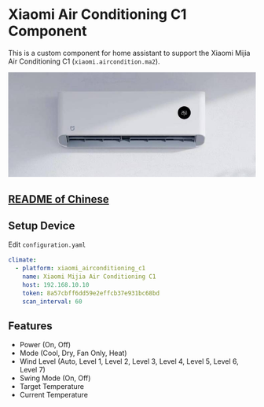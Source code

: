# Xiaomi Air Conditioning C1 Component 
This is a custom component for home assistant to support the Xiaomi Mijia Air Conditioning C1 (`xiaomi.aircondition.ma2`).

![](device.jpg)

## [README of Chinese][readme_cn]

## Setup Device
Edit `configuration.yaml`

```yaml
climate:
  - platform: xiaomi_airconditioning_c1
    name: Xiaomi Mijia Air Conditioning C1
    host: 192.168.10.10
    token: 8a57cbff6dd59e2effcb37e931bc68bd
    scan_interval: 60
```

## Features
* Power (On, Off)
* Mode (Cool, Dry, Fan Only, Heat)
* Wind Level (Auto, Level 1, Level 2, Level 3, Level 4, Level 5, Level 6, Level 7)
* Swing Mode (On, Off)
* Target Temperature
* Current Temperature

[readme]: https://github.com/LT21/xiaomi_airconditioning_c1
[readme_cn]: https://github.com/LT21/xiaomi_airconditioning_c1/blob/master/README_CN.md